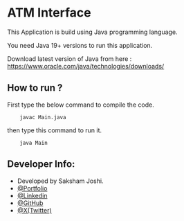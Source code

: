 
# ATM Interface

This Application is build using Java programming language.

You need Java 19+ versions to run this application.

Download latest version of Java from here : https://www.oracle.com/java/technologies/downloads/




## How to run ?

First type the below command to compile the code.
```
    javac Main.java
```

then type this command to run it.
```
    java Main
```

## Developer Info:
- Developed by Saksham Joshi.
- [@Portfolio](https://sakshamjoshi.netlify.app/)
- [@Linkedin](https://www.linkedin.com/in/sakshamjoshi27)
- [@GitHub](https://github.com/saksham-joshi)
- [@X(Twitter)](https://twitter.com/sakshamjoshi27/)

